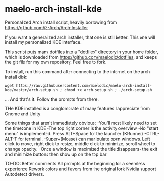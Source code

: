 # maelo-arch-install-kde

Personalized Arch install script, heavily borrowing from https://github.com/i3-Arch/Arch-Installer

If you want a generalized arch installer, that one is still better. This one will install my personalized KDE interface.

This script puts many dotfiles into a "dotfiles" directory in your home folder, which is downloaded from https://github.com/maelodic/dotfiles, and keeps the git file for my own repository. Feel free to fork.

To install, run this command after connecting to the internet on the arch install disk:

    wget https://raw.githubusercontent.com/maelodic/maelo-arch-install-kde/master/arch-setup.sh ; chmod +x arch-setup.sh ; ./arch-setup.sh

... And that's it. Follow the prompts from there.

THe KDE installed is a conglomorate of many features I appreciate from Gnome and Unity

Some things that aren't immediately obvious:
-You'll most likely need to set the timezone in KDE
-The top right corner is the activity overview
-No "start menu" is implemented. Press ALT+Space for the launcher (KRunner)
-CTRL-ALT-T for terminal.
-Super+(Mouse) can manipulate open windows. Left click to move, right click to resize, middle click to minimize, scroll wheel to change opacity.
-Once a window is maximized the title disappears- the exit and minimize buttons then show up on the top bar

TO-DO:
Better comments
All prompts at the beginning for a seemless experience
Rework colors and flavors from the original fork
Nvidia support
Autodetect drivers.
